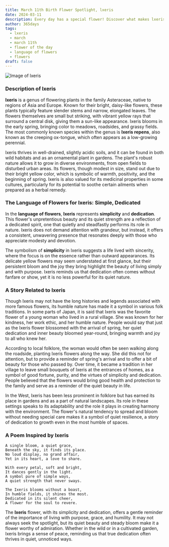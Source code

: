 ```yaml
---
title: March 11th Birth Flower Spotlight, lxeris
date: 2024-03-11
description: Every day has a special flower! Discover what makes lxeris unique as today’s birth flower and its symbolic meaning.
author: 365days
tags:
  - lxeris
  - march
  - march 11th
  - flower of the day
  - language of flowers
  - flowers
draft: false
---
```


![Image of lxeris](https://cdn.pixabay.com/photo/2020/05/16/11/18/bee-5177103_1280.jpg#center)


### Description of Ixeris

**Ixeris** is a genus of flowering plants in the family Asteraceae, native to regions of Asia and Europe. Known for their bright, daisy-like flowers, these plants typically feature slender stems and narrow, elongated leaves. The flowers themselves are small but striking, with vibrant yellow rays that surround a central disk, giving them a sun-like appearance. Ixeris blooms in the early spring, bringing color to meadows, roadsides, and grassy fields. The most commonly known species within the genus is **Ixeris repens**, also known as the creeping ox-tongue, which often appears as a low-growing perennial.

Ixeris thrives in well-drained, slightly acidic soils, and it can be found in both wild habitats and as an ornamental plant in gardens. The plant's robust nature allows it to grow in diverse environments, from open fields to disturbed urban areas. Its flowers, though modest in size, stand out due to their bright yellow color, which is symbolic of warmth, positivity, and the beginning of spring. Ixeris is also valued for its medicinal properties in some cultures, particularly for its potential to soothe certain ailments when prepared as a herbal remedy.

### The Language of Flowers for Ixeris: Simple, Dedicated

In the **language of flowers**, **Ixeris** represents **simplicity** and **dedication**. This flower's unpretentious beauty and its quiet strength are a reflection of a dedicated spirit, one that quietly and steadfastly performs its role in nature. Ixeris does not demand attention with grandeur, but instead, it offers a consistent, unwavering presence that resonates deeply with those who appreciate modesty and devotion.

The symbolism of **simplicity** in Ixeris suggests a life lived with sincerity, where the focus is on the essence rather than outward appearances. Its delicate yellow flowers may seem understated at first glance, but their persistent bloom and the joy they bring highlight the beauty of living simply and with purpose. Ixeris reminds us that dedication often comes without fanfare or show, yet it is no less powerful for its quiet nature.

### A Story Related to Ixeris

Though Ixeris may not have the long histories and legends associated with more famous flowers, its humble nature has made it a symbol in various folk traditions. In some parts of Japan, it is said that Ixeris was the favorite flower of a young woman who lived in a rural village. She was known for her kindness, her work ethic, and her humble nature. People would say that just as the Ixeris flower blossomed with the arrival of spring, her quiet dedication and inner beauty bloomed year-round, bringing warmth and joy to all who knew her.

According to local folklore, the woman would often be seen walking along the roadside, planting Ixeris flowers along the way. She did this not for attention, but to provide a reminder of spring's arrival and to offer a bit of beauty for those who passed by. Over time, it became a tradition in her village to leave small bouquets of Ixeris at the entrances of homes, as a symbol of good fortune, purity, and the virtues of simplicity and dedication. People believed that the flowers would bring good health and protection to the family and serve as a reminder of the quiet beauty in life.

In the West, Ixeris has been less prominent in folklore but has earned its place in gardens and as a part of natural landscapes. Its role in these settings speaks to its adaptability and the role it plays in creating harmony with the environment. The flower's natural tendency to spread and bloom without needing special care makes it a symbol of quiet resilience, a story of dedication to growth even in the most humble of spaces.

### A Poem Inspired by Ixeris

```
A single bloom, a quiet grace,  
Beneath the sky, it finds its place.  
No loud display, no grand affair,  
Yet in its heart, a love to share.  

With every petal, soft and bright,  
It dances gently in the light.  
A symbol pure of simple ways,  
A quiet strength that never sways.  

The Ixeris blooms without a boast,  
In humble fields, it shines the most.  
Dedicated in its silent cheer,  
A flower for the soul to revere.  
```

The **Ixeris** flower, with its simplicity and dedication, offers a gentle reminder of the importance of living with purpose, grace, and humility. It may not always seek the spotlight, but its quiet beauty and steady bloom make it a flower worthy of admiration. Whether in the wild or in a cultivated garden, Ixeris brings a sense of peace, reminding us that true dedication often thrives in quiet, unnoticed ways.

